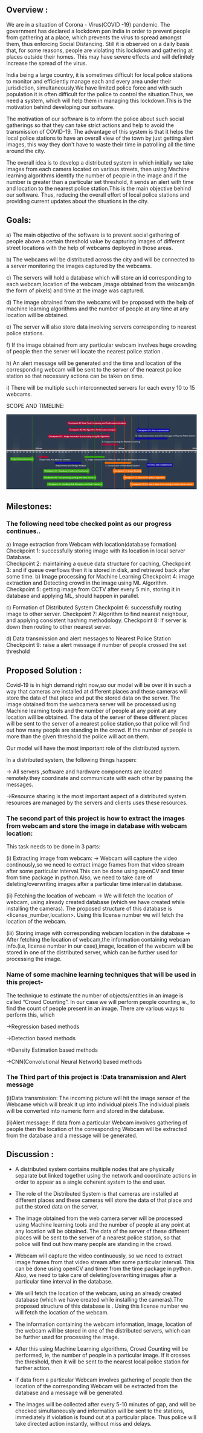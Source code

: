 ## Overview :

We are in a situation of Corona - Virus(COVID -19) pandemic. The government has declared a lockdown pan India in order to prevent people
from gathering at a place, which prevents the virus to spread amongst them, thus enforcing Social Distancing. Still it is observed on a 
daily basis that, for some reasons, people are violating this lockdown and gathering at places outside their homes. This may have severe 
effects and will definitely increase the spread of the virus.

India being a large country, it is sometimes difficult for local police stations to monitor and efficiently manage each and every area
under their jurisdiction, simultaneously.We have limited police force and with such population it is often difficult for the police to 
control the situation.Thus, we need a system, which will help them in managing this lockdown.This is the motivation behind developing 
our software.

The motivation of our software is to inform the police about such social gatherings so that they can take strict actions and help to 
avoid the transmission of COVID-19. The advantage of this system is that it helps the local police stations  to have an overall view 
of the town by just getting alert images, this way they don't have to waste their time in patrolling all the time around the city.

The overall idea is to develop a distributed system in which initially we take images from each camera located on various streets,
then using Machine learning algorithms identify the number of people in the image and if the number is greater than a particular set 
threshold, it sends an alert with time and location to the nearest police station.This is the main objective behind our software.
Thus, reducing the overall effort of local police stations and providing current updates about the situations in the city. 

## Goals:

a) The main objective of the software is to prevent social gathering of people above a certain threshold value by capturing images of different street locations with the help of webcams deployed in those areas.

b) The webcams will be distributed across the city and will be connected to a server monitoring the images captured by the webcams.

c) The servers will hold a database which will store an id corresponding to each webcam,location of the webcam ,image obtained from the webcam(in the form of pixels) and time at the image was captured.

d) The image obtained from the webcams will be proposed with the help of machine learning algorithms and the number of people at any time at any location will be obtained.

e) The server will also store data involving servers corresponding to nearest police stations.

f) If the image obtained from any particular webcam involves huge crowding of people then the server will locate the nearest police station .

h) An alert message will be generated and the time and location of the corresponding webcam will be sent to the server of the nearest police station so that necessary actions can be taken on time.

i) There will be multiple such interconnected servers for each every 10 to 15 webcams.


SCOPE AND TIMELINE:


<p align="center">
  <img src="images/TIMELINE.png">
</p>

## Milestones:
### The following need tobe checked point as our progress continues..    

 a) Image extraction from Webcam with location(database formation)
        Checkpoint 1: successfully storing image with its location in local server Database.                        
        Checkpoint 2: maintaining a  queue data structure for caching,
        Checkpoint 3:  and if queue overflows then it is stored in disk, and retrieved back after some time.
 b) Image processing for Machine Learning
        Checkpoint 4: image extraction and Detecting crowd in the image using ML Algorithm.
        Checkpoint 5: getting image from CCTV after every 5 min, storing it in database 
                       and applying ML, should happen in parallel.
                       
c) Formation of Distributed System
       Checkpoint 6: successfully routing image to other server.
       Checkpoint 7: Algorithm to find nearest neighbour, and applying consistent hashing methodology.
       Checkpoint 8: If server is down then routing to other nearest server.
    
d) Data transmission and alert messages to Nearest Police Station
       Checkpoint 9: raise a alert message if number of people crossed the set threshold
## Proposed Solution :
  
Covid-19 is in high demand right now,so our model will be over it in such a way that cameras are installed at different places and these cameras will store the data of that place and put the stored data 
on the server. The image obtained from the webcamera server will be processed using Machine learning tools and the number of people at any point at any location will be obtained. The  data of the server
of these different places will be sent to the server of a nearest police station,so that police will find out how many people are standing in the crowd. If the number of people is more than the given threshold
the police will act on them.
    
Our model will have the most important role of the distributed system.

 In a distributed system, the following things happen:
     
 -> All servers ,software and hardware components are located remotely.they coordinate and communicate with each other by passing the messages.
 
 ->Resource sharing is the most important aspect of a distributed system. resources are managed by the servers and clients uses these resources.
     
  ### The second part of this project is how to extract the images from webcam and store the image in database with webcam location:
  
  This task needs to be done in 3 parts:
  
  (i) Extracting image from webcam:
            → Webcam will capture the video continously,so we need to extract image frames from that video stream after some
              particular interval.This can be done using openCV and timer from time package in python.Also, we need to take               care 
              of deleting/overwriting images after a particular time interval in database.
              
 (ii) Fetching the location of webcam
            → We will fetch the location of webcam, using already created database (which we have created while installing                 the cameras).
              The proposed structure of this database is <license_number,location>. Using this license number we will fetch               the location of the webcam.
              
  (iii) Storing image with corresponding webcam location in the database
            → After fetching the location of webcam,the information containing webcam info.(i.e, license number in our                     case),image, location of the webcam will be stored in one of the distributed server, which can be further used               for processing the image.
              
    
 ### Name of some machine learning techniques that will be used in this project-
 
The technique to estimate the number of objects/entities in an image is called “Crowd Counting”. In our case we will perform people counting ie., to find the count of people present in an image. There are various ways to perform this, which

 ->Regression based methods
 
 ->Detection based methods
 
 ->Density Estimation based methods
 
 ->CNN(Convolutional Neural Network) based methods
 
 ### The Third part of this project is :Data transmission and Alert message
 
   (i)Data transmission:
      The incoming picture will hit the image sensor of the Webcame which will break it up into individual pixels.The             individual pixels will be converted into numeric form and stored in the database.
      
   (ii)Alert message:
     If data from a particular Webcam involves gathering of people then the location of the corresponding Webcam will            be extracted from the database and a message will be generated.    

## Discussion :

* A distributed system contains multiple nodes that are physically separate but linked together using the network and coordinate actions in order to appear as a single coherent system to the end user.

* The role of the Distributed System is that cameras are installed at different places and these cameras will store the data of that place and put the stored data on the server. 

* The image obtained from the web camera server will be processed using Machine learning tools and the number of people at any point at any location will be obtained. The data of the server of these different places will be sent to the server of a nearest police station, so that police will find out how many people are standing in the crowd. 

* Webcam will capture the video continuously, so we need to extract image frames from that video stream after some particular interval. This can be done using openCV and timer from the time package in python. Also, we need to take care of deleting/overwriting images after a particular time interval in the database.

* We will fetch the location of the webcam, using an already created database (which we have created while installing the cameras).The proposed structure of this database is . Using this license number we will fetch the location of the webcam.

* The information containing the webcam information, image, location of the webcam will be stored in one of the distributed servers, which can be further used for processing the image.

* After this using  Machine Learning algorithms, Crowd Counting will be performed, ie, the number of people in a particular image. If it crosses the threshold, then it will be sent to the nearest local police station for further action.

* If data from a particular Webcam involves gathering of people then the location of the corresponding Webcam will be extracted from the database and a message will be generated.

* The images will be collected after every 5-10 minutes of gap, and will be checked simultaneously and information will be sent to the stations, immediately if violation is found out at a particular place. Thus police will take directed action instantly, without miss and delays.
